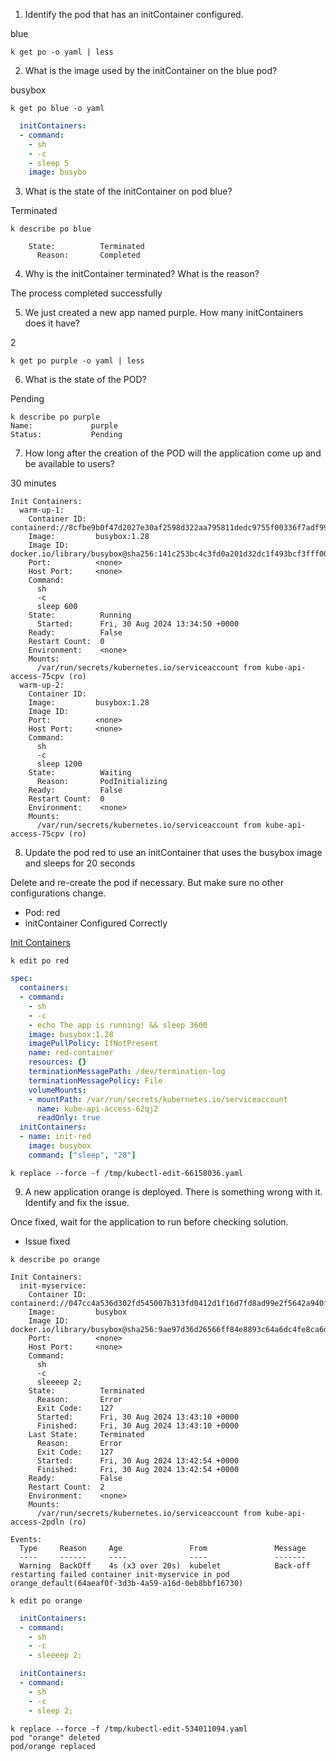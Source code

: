 1. Identify the pod that has an initContainer configured.

blue

```shell
k get po -o yaml | less
```

2. What is the image used by the initContainer on the blue pod?

busybox

```shell
k get po blue -o yaml
```

```yaml
  initContainers:
  - command:
    - sh
    - -c
    - sleep 5
    image: busybo
```

3. What is the state of the initContainer on pod blue?

Terminated

```shell
k describe po blue 

    State:          Terminated
      Reason:       Completed
```

4. Why is the initContainer terminated? What is the reason?

The process completed successfully

5. We just created a new app named purple. How many initContainers does it have?

2

```shell
k get po purple -o yaml | less
```

6. What is the state of the POD?

Pending

```shell
k describe po purple
Name:             purple
Status:           Pending
```

7. How long after the creation of the POD will the application come up and be available to users?

30 minutes
```
Init Containers:
  warm-up-1:
    Container ID:  containerd://8cfbe9b0f47d2027e30af2598d322aa795811dedc9755f00336f7adf99b4c34e
    Image:         busybox:1.28
    Image ID:      docker.io/library/busybox@sha256:141c253bc4c3fd0a201d32dc1f493bcf3fff003b6df416dea4f41046e0f37d47
    Port:          <none>
    Host Port:     <none>
    Command:
      sh
      -c
      sleep 600
    State:          Running
      Started:      Fri, 30 Aug 2024 13:34:50 +0000
    Ready:          False
    Restart Count:  0
    Environment:    <none>
    Mounts:
      /var/run/secrets/kubernetes.io/serviceaccount from kube-api-access-75cpv (ro)
  warm-up-2:
    Container ID:  
    Image:         busybox:1.28
    Image ID:      
    Port:          <none>
    Host Port:     <none>
    Command:
      sh
      -c
      sleep 1200
    State:          Waiting
      Reason:       PodInitializing
    Ready:          False
    Restart Count:  0
    Environment:    <none>
    Mounts:
      /var/run/secrets/kubernetes.io/serviceaccount from kube-api-access-75cpv (ro)
```

8. Update the pod red to use an initContainer that uses the busybox image and sleeps for 20 seconds

Delete and re-create the pod if necessary. But make sure no other configurations change.

- Pod: red
- initContainer Configured Correctly

[Init Containers](https://kubernetes.io/docs/concepts/workloads/pods/init-containers/)

```shell
k edit po red
```

```yaml
spec:
  containers:
  - command:
    - sh
    - -c
    - echo The app is running! && sleep 3600
    image: busybox:1.28
    imagePullPolicy: IfNotPresent
    name: red-container
    resources: {}
    terminationMessagePath: /dev/termination-log
    terminationMessagePolicy: File
    volumeMounts:
    - mountPath: /var/run/secrets/kubernetes.io/serviceaccount
      name: kube-api-access-62qj2
      readOnly: true
  initContainers:
  - name: init-red
    image: busybox
    command: ["sleep", "20"]
```

```shell
k replace --force -f /tmp/kubectl-edit-66158036.yaml
```

9. A new application orange is deployed. There is something wrong with it. Identify and fix the issue.


Once fixed, wait for the application to run before checking solution.

- Issue fixed

```shell
k describe po orange
```

```
Init Containers:
  init-myservice:
    Container ID:  containerd://047cc4a536d302fd545007b313fd0412d1f16d7fd8ad99e2f5642a940fae7362
    Image:         busybox
    Image ID:      docker.io/library/busybox@sha256:9ae97d36d26566ff84e8893c64a6dc4fe8ca6d1144bf5b87b2b85a32def253c7
    Port:          <none>
    Host Port:     <none>
    Command:
      sh
      -c
      sleeeep 2;
    State:          Terminated
      Reason:       Error
      Exit Code:    127
      Started:      Fri, 30 Aug 2024 13:43:10 +0000
      Finished:     Fri, 30 Aug 2024 13:43:10 +0000
    Last State:     Terminated
      Reason:       Error
      Exit Code:    127
      Started:      Fri, 30 Aug 2024 13:42:54 +0000
      Finished:     Fri, 30 Aug 2024 13:42:54 +0000
    Ready:          False
    Restart Count:  2
    Environment:    <none>
    Mounts:
      /var/run/secrets/kubernetes.io/serviceaccount from kube-api-access-2pdln (ro)

Events:
  Type     Reason     Age               From               Message
  ----     ------     ----              ----               -------
  Warning  BackOff    4s (x3 over 20s)  kubelet            Back-off restarting failed container init-myservice in pod orange_default(64aeaf0f-3d3b-4a59-a16d-0eb8bbf16730)
```

```shell
k edit po orange
```

```yaml
  initContainers:
  - command:
    - sh
    - -c
    - sleeeep 2;
```

```yaml
  initContainers:
  - command:
    - sh
    - -c
    - sleep 2;
```

```shell
k replace --force -f /tmp/kubectl-edit-534011094.yaml
pod "orange" deleted
pod/orange replaced
```
